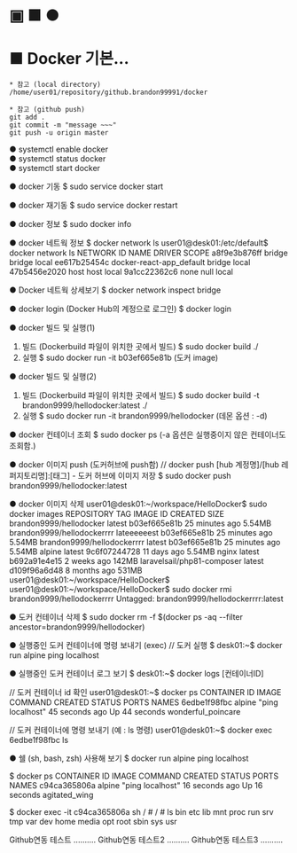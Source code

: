 

▣ ■ ●
==============================
■ Docker 기본...
==============================
```
* 참고 (local directory)
/home/user01/repository/github.brandon99991/docker

* 참고 (github push)
git add .
git commit -m "message ~~~"
git push -u origin master
```



● systemctl enable docker  
● systemctl status docker  
● systemctl start docker  


● docker 기동
  $ sudo service docker start

● docker 재기동
  $ sudo service docker restart

● docker 정보
  $ sudo docker info

● docker 네트웍 정보
  $ docker network ls
    user01@desk01:/etc/default$ docker network ls
    NETWORK ID     NAME                       DRIVER    SCOPE
    a8f9e3b876ff   bridge                     bridge    local
    ee617b25454c   docker-react-app_default   bridge    local
    47b5456e2020   host                       host      local
    9a1cc22362c6   none                       null      local  

● Docker 네트웍 상세보기
  $ docker network inspect bridge

● docker login (Docker Hub의 계정으로 로그인)
  $ docker login

● docker 빌드 및 실행(1)
1) 빌드 (Dockerbuild 파일이 위치한 곳에서 빌드)
  $ sudo docker build ./
2) 실행
  $ sudo docker run -it b03ef665e81b (도커 image)

● docker 빌드 및 실행(2)
1) 빌드 (Dockerbuild 파일이 위치한 곳에서 빌드)
  $ sudo docker build -t brandon9999/hellodocker:latest ./
2) 실행
  $ sudo docker run -it brandon9999/hellodocker  (데몬 옵션 : -d)

● docker 컨테이너 조회
  $ sudo docker ps  (-a 옵션은 실행중이지 않은 컨테이너도 조회함.)

● docker 이미지 push (도커허브에 push함)
  // docker push [hub 계정명]/[hub 레퍼지토리명]:[태그] - 도커 허브에 이미지 저장
  $ sudo docker push brandon9999/hellodocker:latest

● docker 이미지 삭제
user01@desk01:~/workspace/HelloDocker$ sudo docker images
REPOSITORY                   TAG           IMAGE ID       CREATED          SIZE
brandon9999/hellodocker      latest        b03ef665e81b   25 minutes ago   5.54MB
brandon9999/hellodockerrrr   lateeeeeest   b03ef665e81b   25 minutes ago   5.54MB
brandon9999/hellodockerrrr   latest        b03ef665e81b   25 minutes ago   5.54MB
alpine                       latest        9c6f07244728   11 days ago      5.54MB
nginx                        latest        b692a91e4e15   2 weeks ago      142MB
laravelsail/php81-composer   latest        d109f96a6d48   8 months ago     531MB
user01@desk01:~/workspace/HelloDocker$ 
user01@desk01:~/workspace/HelloDocker$ sudo docker rmi brandon9999/hellodockerrrr
Untagged: brandon9999/hellodockerrrr:latest

● 도커 컨테이너 삭제 
  $ sudo docker rm -f $(docker ps -aq --filter ancestor=brandon9999/hellodocker)

● 실행중인 도커 컨테이너에 명령 보내기 (exec)
  // 도커 실행
  $ desk01:~$ docker run alpine ping localhost

● 실행중인 도커 컨테이너 로그 보기
  $ desk01:~$ docker logs [컨테이너ID]

  // 도커 컨테이너 id 확인
  user01@desk01:~$ docker ps
  CONTAINER ID   IMAGE     COMMAND            CREATED          STATUS          PORTS     NAMES
  6edbe1f98fbc   alpine    "ping localhost"   45 seconds ago   Up 44 seconds             wonderful_poincare

  // 도커 컨테이너에 명령 보내기 (예 : ls 명령)
  user01@desk01:~$ docker exec 6edbe1f98fbc ls

● 쉘 (sh, bash, zsh) 사용해 보기
  $ docker run alpine ping localhost

  $ docker ps
  CONTAINER ID   IMAGE     COMMAND            CREATED          STATUS          PORTS     NAMES
  c94ca365806a   alpine    "ping localhost"   16 seconds ago   Up 16 seconds             agitated_wing

  $ docker exec -it c94ca365806a sh
  / # 
  / # ls
  bin    etc    lib    mnt    proc   run    srv    tmp    var
  dev    home   media  opt    root   sbin   sys    usr

  Github연동 테스트 ..........
  Github연동 테스트2 ..........
  Github연동 테스트3 ..........
